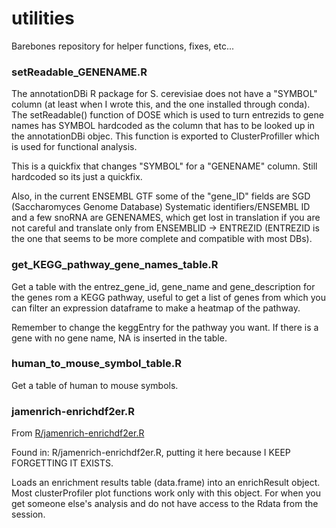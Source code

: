 # utilities

Barebones repository for helper functions, fixes, etc...

### setReadable_GENENAME.R
The annotationDBi R package for S. cerevisiae does not have a "SYMBOL" column (at least when I wrote this, and the one installed through conda). The setReadable() function of DOSE which is used to turn entrezids to gene names has SYMBOL hardcoded as the column that has to be looked up in the annotationDBi objec. This function is exported to ClusterProfiller which is used for functional analysis. 

This is a quickfix that changes "SYMBOL" for a "GENENAME" column. Still hardcoded so its just a quickfix.

Also, in the current ENSEMBL GTF some of the "gene_ID" fields are SGD (Saccharomyces Genome Database) Systematic identifiers/ENSEMBL ID and a few snoRNA are GENENAMES, which get lost in translation if you are not careful and translate only from ENSEMBLID -> ENTREZID (ENTREZID is the one that seems to be more complete and compatible with most DBs).

### get_KEGG_pathway_gene_names_table.R

Get a table with the entrez_gene_id, gene_name and gene_description for the genes rom a KEGG pathway, useful to get a list of genes from which you can filter an expression dataframe to make a heatmap of the pathway.

Remember to change the keggEntry for the pathway you want. If there is a gene with no gene name, NA is inserted in the table.

### human_to_mouse_symbol_table.R

Get a table of human to mouse symbols.

### jamenrich-enrichdf2er.R
From [R/jamenrich-enrichdf2er.R](https://github.com/jmw86069/multienrichjam/)

Found in: R/jamenrich-enrichdf2er.R, putting it here because I KEEP FORGETTING IT EXISTS.

Loads an enrichment results table (data.frame) into an enrichResult object. Most clusterProfiler plot functions work only with this object.
For when you get someone else's analysis and do not have access to the Rdata from the session. 
